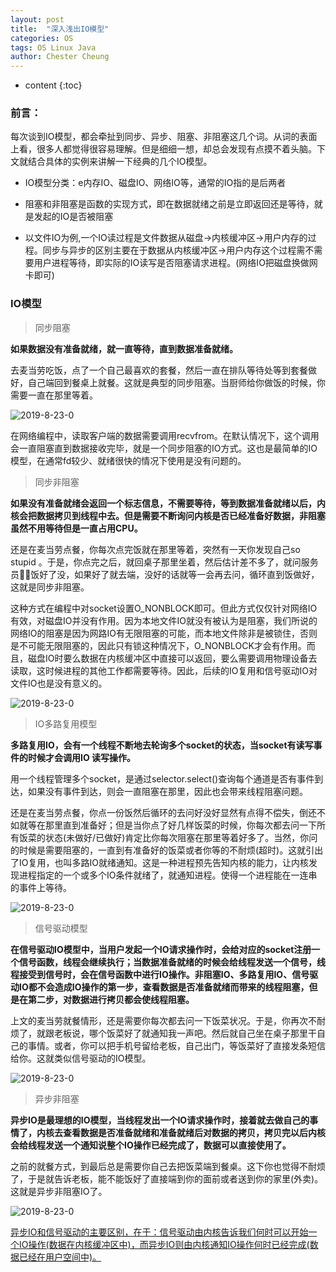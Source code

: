 ```yaml
---
layout: post
title:  "深入浅出IO模型"
categories: OS
tags: OS Linux Java
author: Chester Cheung
---
```


* content
{:toc}

### 前言：

每次谈到IO模型，都会牵扯到同步、异步、阻塞、非阻塞这几个词。从词的表面上看，很多人都觉得很容易理解。但是细细一想，却总会发现有点摸不着头脑。下文就结合具体的实例来讲解一下经典的几个IO模型。

+ IO模型分类：e内存IO、磁盘IO、网络IO等，通常的IO指的是后两者

+ 阻塞和非阻塞是函数的实现方式，即在数据就绪之前是立即返回还是等待，就是发起的IO是否被阻塞

+ 以文件IO为例,一个IO读过程是文件数据从磁盘→内核缓冲区→用户内存的过程。同步与异步的区别主要在于数据从内核缓冲区→用户内存这个过程需不需要用户进程等待，即实际的IO读写是否阻塞请求进程。(网络IO把磁盘换做网卡即可)





### IO模型

> 同步阻塞

**如果数据没有准备就绪，就一直等待，直到数据准备就绪。**

去麦当劳吃饭，点了一个自己最喜欢的套餐，然后一直在排队等待处等到套餐做好，自己端回到餐桌上就餐。这就是典型的同步阻塞。当厨师给你做饭的时候，你需要一直在那里等着。

![2019-8-23-0](https://zhyChesterCheung.github.io/photos/2019-10-4-1.jpg)

在网络编程中，读取客户端的数据需要调用recvfrom。在默认情况下，这个调用会一直阻塞直到数据接收完毕，就是一个同步阻塞的IO方式。这也是最简单的IO模型，在通常fd较少、就绪很快的情况下使用是没有问题的。

> 同步非阻塞

**如果没有准备就绪会返回一个标志信息，不需要等待，等到数据准备就绪以后，内核会把数据拷贝到线程中去。但是需要不断询问内核是否已经准备好数据，非阻塞虽然不用等待但是一直占用CPU。**

还是在麦当劳点餐，你每次点完饭就在那里等着，突然有一天你发现自己so stupid 。于是，你点完之后，就回桌子那里坐着，然后估计差不多了，就问服务员💁‍♂️饭好了没，如果好了就去端，没好的话就等一会再去问，循环直到饭做好，这就是同步非阻塞。

这种方式在编程中对socket设置O_NONBLOCK即可。但此方式仅仅针对网络IO有效，对磁盘IO并没有作用。因为本地文件IO就没有被认为是阻塞，我们所说的网络IO的阻塞是因为网路IO有无限阻塞的可能，而本地文件除非是被锁住，否则是不可能无限阻塞的，因此只有锁这种情况下，O_NONBLOCK才会有作用。而且，磁盘IO时要么数据在内核缓冲区中直接可以返回，要么需要调用物理设备去读取，这时候进程的其他工作都需要等待。因此，后续的IO复用和信号驱动IO对文件IO也是没有意义的。

![2019-8-23-0](https://zhyChesterCheung.github.io/photos/2019-10-4-2.jpg)

> IO多路复用模型

**多路复用IO，会有一个线程不断地去轮询多个socket的状态，当socket有读写事件的时候才会调用IO 读写操作。**

用一个线程管理多个socket，是通过selector.select()查询每个通道是否有事件到达，如果没有事件到达，则会一直阻塞在那里，因此也会带来线程阻塞问题。

还是在麦当劳点餐，你点一份饭然后循环的去问好没好显然有点得不偿失，倒还不如就等在那里直到准备好；但是当你点了好几样饭菜的时候，你每次都去问一下所有饭菜的状态(未做好/已做好)肯定比你每次阻塞在那里等着好多了。当然，你问的时候是需要阻塞的，一直到有准备好的饭菜或者你等的不耐烦(超时)。这就引出了IO复用，也叫多路IO就绪通知。这是一种进程预先告知内核的能力，让内核发现进程指定的一个或多个IO条件就绪了，就通知进程。使得一个进程能在一连串的事件上等待。

![2019-8-23-0](https://zhyChesterCheung.github.io/photos/2019-10-4-3.jpg)

> 信号驱动模型

**在信号驱动IO模型中，当用户发起一个IO请求操作时，会给对应的socket注册一个信号函数，线程会继续执行；当数据准备就绪的时候会给线程发送一个信号，线程接受到信号时，会在信号函数中进行IO操作。非阻塞IO、多路复用IO、信号驱动IO都不会造成IO操作的第一步，查看数据是否准备就绪而带来的线程阻塞，但是在第二步，对数据进行拷贝都会使线程阻塞。**

上文的麦当劳就餐情形，还是需要你每次都去问一下饭菜状况。于是，你再次不耐烦了，就跟老板说，哪个饭菜好了就通知我一声吧。然后就自己坐在桌子那里干自己的事情。或者，你可以把手机号留给老板，自己出门，等饭菜好了直接发条短信给你。这就类似信号驱动的IO模型。

![2019-8-23-0](https://zhyChesterCheung.github.io/photos/2019-10-4-4.jpg)

> 异步非阻塞

**异步IO是最理想的IO模型，当线程发出一个IO请求操作时，接着就去做自己的事情了，内核去查看数据是否准备就绪和准备就绪后对数据的拷贝，拷贝完以后内核会给线程发送一个通知说整个IO操作已经完成了，数据可以直接使用了。**

之前的就餐方式，到最后总是需要你自己去把饭菜端到餐桌。这下你也觉得不耐烦了，于是就告诉老板，能不能饭好了直接端到你的面前或者送到你的家里(外卖)。这就是异步非阻塞IO了。

![2019-8-23-0](https://zhyChesterCheung.github.io/photos/2019-10-4-5.jpg)

<u>异步IO和信号驱动的主要区别，在于：信号驱动由内核告诉我们何时可以开始一个IO操作(数据在内核缓冲区中)，而异步IO则由内核通知IO操作何时已经完成(数据已经在用户空间中)。</u>

